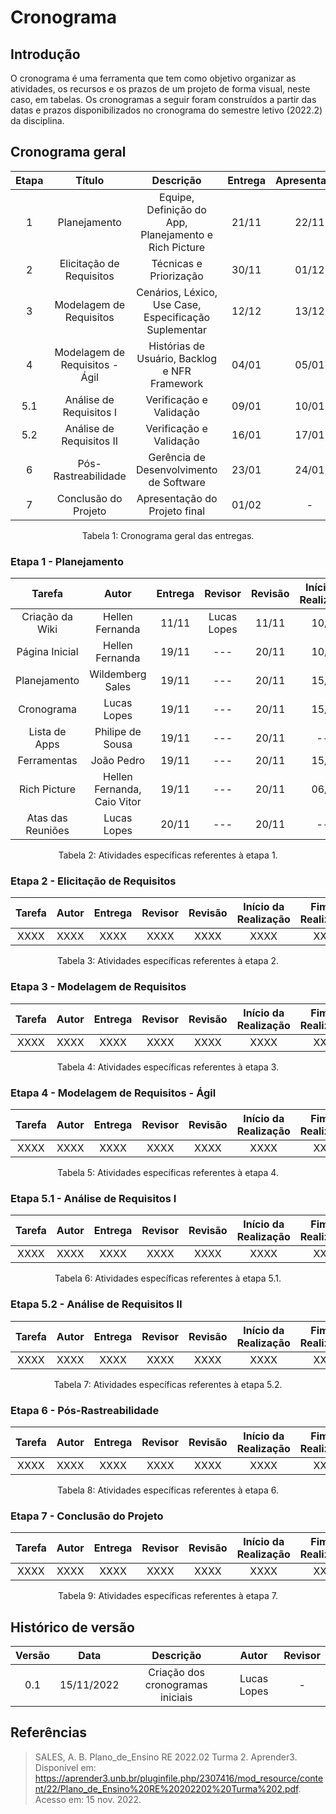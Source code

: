 # Cronograma

## Introdução
O cronograma é uma ferramenta que tem como objetivo organizar as atividades, os recursos e os prazos de um projeto de forma visual, neste caso, em tabelas. Os cronogramas a seguir foram construídos a partir das datas e prazos disponibilizados no cronograma do semestre letivo (2022.2) da disciplina.

## Cronograma geral
| Etapa | Título | Descrição | Entrega | Apresentação |
| :----: | :----: | :-------: | :-------------: | :----------: |
| 1 | Planejamento | Equipe, Definição do App, Planejamento e Rich Picture | 21/11 |22/11|
| 2 | Elicitação de Requisitos  | Técnicas e Priorização | 30/11 | 01/12|
| 3 | Modelagem de Requisitos | Cenários, Léxico, Use Case, Especificação Suplementar | 12/12 |13/12|
| 4 | Modelagem de Requisitos - Ágil | Histórias de Usuário, Backlog e NFR Framework | 04/01 | 05/01 |
| 5.1 | Análise de Requisitos I | Verificação e Validação | 09/01 | 10/01 |
| 5.2 | Análise de Requisitos II| Verificação e Validação | 16/01 | 17/01 |
| 6 | Pós-Rastreabilidade | Gerência de Desenvolvimento de Software | 23/01 |24/01|
| 7 | Conclusão do Projeto | Apresentação do Projeto final | 01/02 | - |

<figcaption align="center">Tabela 1: Cronograma geral das entregas.</figcaption>


### Etapa 1 - Planejamento
| Tarefa | Autor | Entrega | Revisor | Revisão | Início da Realização | Fim da Realização |
| :----: | :---: | :-----: | :-----: | :-----: | :------------------: | :---------------: |
| Criação da Wiki | Hellen Fernanda | 11/11 | Lucas Lopes | 11/11 | 10/11 | 10/11 |
| Página Inicial | Hellen Fernanda | 19/11 | --- | 20/11 | 10/11 | --- |
| Planejamento | Wildemberg Sales | 19/11 | --- | 20/11 | 15/11 | 15/11 |
| Cronograma | Lucas Lopes | 19/11 | --- | 20/11 | 15/11 | 16/11 |
| Lista de Apps | Philipe de Sousa | 19/11 | --- | 20/11 | --- | --- |
| Ferramentas | João Pedro | 19/11 | --- | 20/11 | 15/11 | --- |
| Rich Picture | Hellen Fernanda, Caio Vitor | 19/11 | --- | 20/11 | 06/11 | --- |
| Atas das Reuniões | Lucas Lopes | 20/11 | --- | 20/11 | --- | --- |

<figcaption align="center">Tabela 2: Atividades específicas referentes à etapa 1.</figcaption>

### Etapa 2 - Elicitação de Requisitos
| Tarefa | Autor | Entrega | Revisor | Revisão | Início da Realização | Fim da Realização |
| :----: | :---: | :-----: | :-----: | :-----: | :------------------: | :---------------: |
| XXXX | XXXX | XXXX | XXXX | XXXX | XXXX | XXXX |

<figcaption align="center">Tabela 3: Atividades específicas referentes à etapa 2.</figcaption>

### Etapa 3 - Modelagem de Requisitos
| Tarefa | Autor | Entrega | Revisor | Revisão | Início da Realização | Fim da Realização |
| :----: | :---: | :-----: | :-----: | :-----: | :------------------: | :---------------: |
| XXXX | XXXX | XXXX | XXXX | XXXX | XXXX | XXXX |

<figcaption align="center">Tabela 4: Atividades específicas referentes à etapa 3.</figcaption>

### Etapa 4 - Modelagem de Requisitos - Ágil
| Tarefa | Autor | Entrega | Revisor | Revisão | Início da Realização | Fim da Realização |
| :----: | :---: | :-----: | :-----: | :-----: | :------------------: | :---------------: |
| XXXX | XXXX | XXXX | XXXX | XXXX | XXXX | XXXX |

<figcaption align="center">Tabela 5: Atividades específicas referentes à etapa 4.</figcaption>

### Etapa 5.1 - Análise de Requisitos I
| Tarefa | Autor | Entrega | Revisor | Revisão | Início da Realização | Fim da Realização |
| :----: | :---: | :-----: | :-----: | :-----: | :------------------: | :---------------: |
| XXXX | XXXX | XXXX | XXXX | XXXX | XXXX | XXXX |

<figcaption align="center">Tabela 6: Atividades específicas referentes à etapa 5.1.</figcaption>

### Etapa 5.2 - Análise de Requisitos II
| Tarefa | Autor | Entrega | Revisor | Revisão | Início da Realização | Fim da Realização |
| :----: | :---: | :-----: | :-----: | :-----: | :------------------: | :---------------: |
| XXXX | XXXX | XXXX | XXXX | XXXX | XXXX | XXXX |

<figcaption align="center">Tabela 7: Atividades específicas referentes à etapa 5.2.</figcaption>

### Etapa 6 - Pós-Rastreabilidade
| Tarefa | Autor | Entrega | Revisor | Revisão | Início da Realização | Fim da Realização |
| :----: | :---: | :-----: | :-----: | :-----: | :------------------: | :---------------: |
| XXXX | XXXX | XXXX | XXXX | XXXX | XXXX | XXXX |

<figcaption align="center">Tabela 8: Atividades específicas referentes à etapa 6.</figcaption>

### Etapa 7 - Conclusão do Projeto
| Tarefa | Autor | Entrega | Revisor | Revisão | Início da Realização | Fim da Realização |
| :----: | :---: | :-----: | :-----: | :-----: | :------------------: | :---------------: |
| XXXX | XXXX | XXXX | XXXX | XXXX | XXXX | XXXX |

<figcaption align="center">Tabela 9: Atividades específicas referentes à etapa 7.</figcaption>


## Histórico de versão
| Versão | Data | Descrição | Autor | Revisor |
| :----: | :--: | :-------: | :---: | :-----: |
| 0.1 | 15/11/2022 | Criação dos cronogramas iniciais | Lucas Lopes | - |


## Referências
>SALES, A. B. Plano_de_Ensino RE 2022.02 Turma 2. Aprender3. Disponível em: <https://aprender3.unb.br/pluginfile.php/2307416/mod_resource/content/22/Plano_de_Ensino%20RE%20202202%20Turma%202.pdf>. Acesso em: 15 nov. 2022.